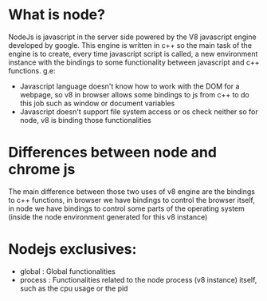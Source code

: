 # What is node?
NodeJs is javascript in the server side powered by the V8 javascript engine developed by google. This engine is written in c++ so the main task of the engine is to create, every time javascript script is called, a new environment instance with the bindings to some functionality between javascript and c++ functions. g.e: 
* Javascript language doesn't know how to work with the DOM for a webpage, so v8 in browser allows some bindings to js from c++ to do this job such as window or document variables
* Javascript doesn't support file system access or os check neither so for node, v8 is binding those functionalities

# Differences between node and chrome js
The main difference between those two uses of v8 engine are the bindings to c++ functions, in browser we have bindings to control the browser itself, in node we have bindings to control some parts of the operating system (inside the node environment generated for this v8 instance) 

# Nodejs exclusives:
* global : Global functionalities
* process : Functionalities related to the node process (v8 instance) itself, such as the cpu usage or the pid



